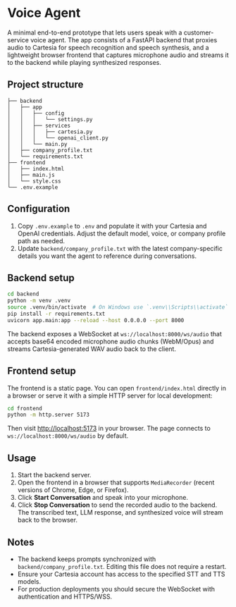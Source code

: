# Voice Agent

A minimal end-to-end prototype that lets users speak with a customer-service voice agent. The app consists of a FastAPI backend that proxies audio to Cartesia for speech recognition and speech synthesis, and a lightweight browser frontend that captures microphone audio and streams it to the backend while playing synthesized responses.

## Project structure

```
├── backend
│   ├── app
│   │   ├── config
│   │   │   └── settings.py
│   │   ├── services
│   │   │   ├── cartesia.py
│   │   │   └── openai_client.py
│   │   └── main.py
│   ├── company_profile.txt
│   └── requirements.txt
├── frontend
│   ├── index.html
│   ├── main.js
│   └── style.css
└── .env.example
```

## Configuration

1. Copy `.env.example` to `.env` and populate it with your Cartesia and OpenAI credentials. Adjust the default model, voice, or company profile path as needed.
2. Update `backend/company_profile.txt` with the latest company-specific details you want the agent to reference during conversations.

## Backend setup

```bash
cd backend
python -m venv .venv
source .venv/bin/activate  # On Windows use `.venv\\Scripts\\activate`
pip install -r requirements.txt
uvicorn app.main:app --reload --host 0.0.0.0 --port 8000
```

The backend exposes a WebSocket at `ws://localhost:8000/ws/audio` that accepts base64 encoded microphone audio chunks (WebM/Opus) and streams Cartesia-generated WAV audio back to the client.

## Frontend setup

The frontend is a static page. You can open `frontend/index.html` directly in a browser or serve it with a simple HTTP server for local development:

```bash
cd frontend
python -m http.server 5173
```

Then visit [http://localhost:5173](http://localhost:5173) in your browser. The page connects to `ws://localhost:8000/ws/audio` by default.

## Usage

1. Start the backend server.
2. Open the frontend in a browser that supports `MediaRecorder` (recent versions of Chrome, Edge, or Firefox).
3. Click **Start Conversation** and speak into your microphone.
4. Click **Stop Conversation** to send the recorded audio to the backend. The transcribed text, LLM response, and synthesized voice will stream back to the browser.

## Notes

- The backend keeps prompts synchronized with `backend/company_profile.txt`. Editing this file does not require a restart.
- Ensure your Cartesia account has access to the specified STT and TTS models.
- For production deployments you should secure the WebSocket with authentication and HTTPS/WSS.

